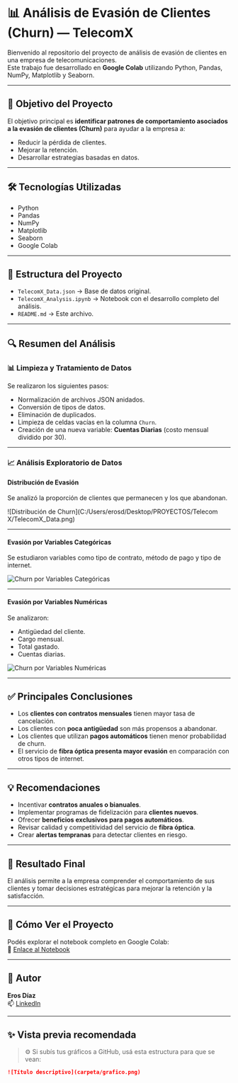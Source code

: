 # 📊 Análisis de Evasión de Clientes (Churn) — TelecomX

Bienvenido al repositorio del proyecto de análisis de evasión de clientes en una empresa de telecomunicaciones.  
Este trabajo fue desarrollado en **Google Colab** utilizando Python, Pandas, NumPy, Matplotlib y Seaborn.

---

## 📌 Objetivo del Proyecto
El objetivo principal es **identificar patrones de comportamiento asociados a la evasión de clientes (Churn)** para ayudar a la empresa a:
- Reducir la pérdida de clientes.
- Mejorar la retención.
- Desarrollar estrategias basadas en datos.

---

## 🛠️ Tecnologías Utilizadas
- Python
- Pandas
- NumPy
- Matplotlib
- Seaborn
- Google Colab

---

## 📂 Estructura del Proyecto
- `TelecomX_Data.json` → Base de datos original.
- `TelecomX_Analysis.ipynb` → Notebook con el desarrollo completo del análisis.
- `README.md` → Este archivo.

---

## 🔍 Resumen del Análisis

### 📊 Limpieza y Tratamiento de Datos
Se realizaron los siguientes pasos:
- Normalización de archivos JSON anidados.
- Conversión de tipos de datos.
- Eliminación de duplicados.
- Limpieza de celdas vacías en la columna `Churn`.
- Creación de una nueva variable: **Cuentas Diarias** (costo mensual dividido por 30).

---

### 📈 Análisis Exploratorio de Datos

#### Distribución de Evasión
Se analizó la proporción de clientes que permanecen y los que abandonan.

![Distribución de Churn](C:/Users/erosd/Desktop/PROYECTOS/Telecom X/TelecomX_Data.png)

---

#### Evasión por Variables Categóricas
Se estudiaron variables como tipo de contrato, método de pago y tipo de internet.

![Churn por Variables Categóricas](ruta/a/tu/grafico_categoricas.png)

---

#### Evasión por Variables Numéricas
Se analizaron:
- Antigüedad del cliente.
- Cargo mensual.
- Total gastado.
- Cuentas diarias.

![Churn por Variables Numéricas](ruta/a/tu/grafico_numericas.png)

---

## ✅ Principales Conclusiones
- Los **clientes con contratos mensuales** tienen mayor tasa de cancelación.
- Los clientes con **poca antigüedad** son más propensos a abandonar.
- Los clientes que utilizan **pagos automáticos** tienen menor probabilidad de churn.
- El servicio de **fibra óptica presenta mayor evasión** en comparación con otros tipos de internet.

---

## 💡 Recomendaciones
- Incentivar **contratos anuales o bianuales**.
- Implementar programas de fidelización para **clientes nuevos**.
- Ofrecer **beneficios exclusivos para pagos automáticos**.
- Revisar calidad y competitividad del servicio de **fibra óptica**.
- Crear **alertas tempranas** para detectar clientes en riesgo.

---

## 🚀 Resultado Final
El análisis permite a la empresa comprender el comportamiento de sus clientes y tomar decisiones estratégicas para mejorar la retención y la satisfacción.

---

## 📂 Cómo Ver el Proyecto
Podés explorar el notebook completo en Google Colab:  
🔗 [Enlace al Notebook](link-a-tu-colab)

---

## 🙌 Autor
**Eros Díaz**  
📫 [LinkedIn](https://www.linkedin.com/in/eros-diaz)

---

## ✨ Vista previa recomendada
> ⚙️ Si subís tus gráficos a GitHub, usá esta estructura para que se vean:
```markdown
![Título descriptivo](carpeta/grafico.png)
